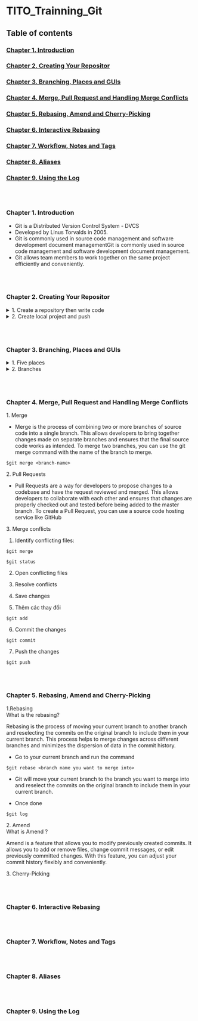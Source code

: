 # TITO_Trainning_Git

## Table of contents

### [Chapter 1. Introduction]()

### [Chapter 2. Creating Your Repositor]()

### [Chapter 3. Branching, Places and GUIs]()

### [Chapter 4. Merge, Pull Request and Handling Merge Conflicts]()

### [Chapter 5. Rebasing, Amend and Cherry-Picking]()

### [Chapter 6. Interactive Rebasing]()

### [Chapter 7. Workflow, Notes and Tags]()

### [Chapter 8. Aliases]()

### [Chapter 9. Using the Log]()

<br></br>

### Chapter 1. Introduction

- Git is a Distributed Version Control System - DVCS
- Developed by Linus Torvalds in 2005.
- Git is commonly used in source code management and software development document managementGit is commonly used in source code management and software development document management.
- Git allows team members to work together on the same project efficiently and conveniently.

<br></br>

### Chapter 2. Creating Your Repositor

<details>
<summary>1. Create a repository then write code </summary>

- Create a repository
- Pull the repository to your computer 

```
$git clone HTTPS/SSH
```

- Add the files 

```
$git add .
```

- Commit at the command line

```
$git commit -m "commit"
```

- Push code 

```
$git push origin branch
```

</details>


<details>
<summary>2. Create local project and push</summary>

- Create a repository
- Initialize git file

```
$git init 
```


- Add the files 

```
$git add .
```

- Commit at the command line

```
$git commit -m "commit"
```

- use to create a connection from local repo to server repo

```
$git remote add origin HTTPS/SSH
```
- Push code 

```
$git push origin branch
```


</details>

<br></br>

### Chapter 3. Branching, Places and GUIs

<details>
<summary>1. Five places</summary>


- The work area : it is possible to have more than one work area ( out of rader ) .
- The index (staging area) 
- The local repository : commit 
- The remote repository : pushing data 
- The stash : save files that have been fixed but not committed or lost when changing branches.

</details>

<details>
<summary>2. Branches</summary>

- Create a new branch 

```
$git branch <branch>
```

```
$git checkout -b <branch>
```

- See commits and announcements

```
$git log  --oneline
```
- Push new branches

```
$git push
```
- Combine add and commit

```
$git commit -a -m "Add the add method"
```

- Check commits

```
$git log
```

</details>

<br></br>

### Chapter 4. Merge, Pull Request and Handling Merge Conflicts

<detail>
<summary>1. Merge</summary>

-  Merge is the process of combining two or more branches of source code into a single branch. This allows developers to bring together changes made on separate branches and ensures that the final source code works as intended. To merge two branches, you can use the git merge command with the name of the branch to merge.

```
$git merge <branch-name>
```

</detail>


<detail>
<summary>2. Pull Requests</summary>

-  Pull Requests are a way for developers to propose changes to a codebase and have the request reviewed and merged. This allows developers to collaborate with each other and ensures that changes are properly checked out and tested before being added to the master branch. To create a Pull Request, you can use a source code hosting service like GitHub

</detail>

<detail>
<summary>3. Merge conflicts</summary>

1. Identify conflicting files:

```
$git merge
```

```
$git status
```

2. Open conflicting files

3. Resolve conflicts

4. Save changes

5. Thêm các thay đổi

```
$git add
```

6. Commit the changes

```
$git commit
```

7. Push the changes

```
$git push
```

</detail>

<br></br>

### Chapter 5. Rebasing, Amend and Cherry-Picking

<detail>
<summary>1.Rebasing</summary>

<detail>
<summary>What is the rebasing?</summary>

Rebasing is the process of moving your current branch to another branch and reselecting the commits on the original branch to include them in your current branch. This process helps to merge changes across different branches and minimizes the dispersion of data in the commit history.

</detail>

- Go to your current branch and run the command

```
$git rebase <branch name you want to merge into>
```

- Git will move your current branch to the branch you want to merge into and reselect the commits on the original branch to include them in your current branch.

- Once done 

```
$git log
```
</detail>

<detail>
<summary>2.  Amend</summary>


<detail>
<summary>What is Amend ?</summary>

Amend is a feature that allows you to modify previously created commits. It allows you to add or remove files, change commit messages, or edit previously committed changes. With this feature, you can adjust your commit history flexibly and conveniently.


</detail>

</detail>

<detail>
<summary>3. Cherry-Picking</summary>

</detail>

<br></br>

### Chapter 6. Interactive Rebasing




<br></br>

### Chapter 7. Workflow, Notes and Tags







<br></br>

### Chapter 8. Aliases



<br></br>

### Chapter 9. Using the Log
